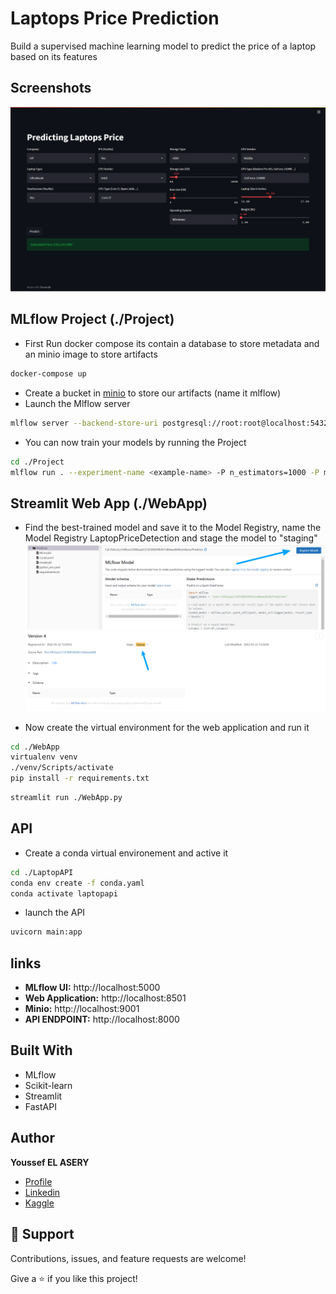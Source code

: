 # Laptops Price Prediction

Build a supervised machine learning model to predict the price of a laptop based on its features

## Screenshots

![Home Page](/images/1.png)


## MLflow Project (./Project)
- First Run docker compose its contain a database to store metadata and an minio image to store artifacts
```bash
docker-compose up
```
- Create a bucket in [minio](http://localhost:9001) to store our artifacts (name it mlflow)
- Launch the Mlflow server

```bash
mlflow server --backend-store-uri postgresql://root:root@localhost:5432/mlflow_db --default-artifact-root s3://mlflow/ --host 0.0.0.0
```

- You can now train your models by running the Project
```bash
cd ./Project
mlflow run . --experiment-name <example-name> -P n_estimators=1000 -P max_samples=0.5 -P max_features=0.75 -P max_depth=30
```
## Streamlit Web App (./WebApp)
- Find the best-trained model and save it to the Model Registry, name the Model Registry LaptopPriceDetection and stage the model to "staging"
![Model Register](/images/2.png)
![Model Register](/images/3.png)

- Now create the virtual environment for the web application and run it

```bash
cd ./WebApp
virtualenv venv
./venv/Scripts/activate
pip install -r requirements.txt
```
```bash
streamlit run ./WebApp.py
```
## API
- Create a conda virtual environement and active it
```bash
cd ./LaptopAPI
conda env create -f conda.yaml
conda activate laptopapi
```
- launch the API
```bash
uvicorn main:app
```
## links
- **MLflow UI:**    http://localhost:5000
- **Web Application:**  http://localhost:8501
- **Minio:**  http://localhost:9001
- **API ENDPOINT:** http://localhost:8000

## Built With

- MLflow
- Scikit-learn
- Streamlit
- FastAPI


## Author

**Youssef EL ASERY**

- [Profile](https://github.com/ysfesr "Youssef ELASERY")
- [Linkedin](https://www.linkedin.com/in/youssef-elasery/ "Welcome")
- [Kaggle](https://www.kaggle.com/youssefelasery "Welcome")


## 🤝 Support

Contributions, issues, and feature requests are welcome!

Give a ⭐️ if you like this project!